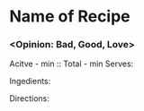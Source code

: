 # Name of Recipe
### <Opinion: Bad, Good, Love>

Acitve - <time>min :: Total - <time>min
Serves: 

Ingedients:

Directions:
